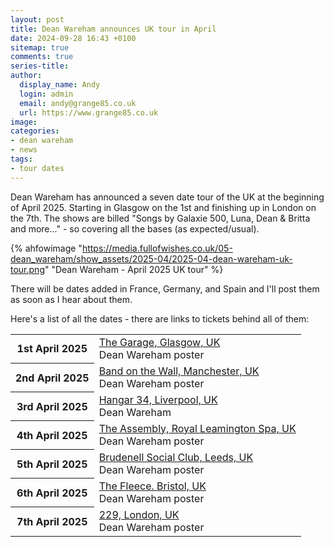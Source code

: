 ```yaml
---
layout: post
title: Dean Wareham announces UK tour in April
date: 2024-09-28 16:43 +0100
sitemap: true
comments: true
series-title:
author:
  display_name: Andy
  login: admin
  email: andy@grange85.co.uk
  url: https://www.grange85.co.uk
image:
categories:
- dean wareham
- news
tags:
- tour dates
---
```

Dean Wareham has announced a seven date tour of the UK at the beginning of April 2025. Starting in Glasgow on the 1st and finishing up in London on the 7th. The shows are billed "Songs by Galaxie 500, Luna, Dean & Britta and more..." - so covering all the bases (as expected/usual).

{% ahfowimage "https://media.fullofwishes.co.uk/05-dean_wareham/show_assets/2025-04/2025-04-dean-wareham-uk-tour.png" "Dean Wareham - April 2025 UK tour" %}

There will be dates added in France, Germany, and Spain and I'll post them as soon as I hear about them.

Here's a list of all the dates - there are links to tickets behind all of them:
<table>
						<tbody><tr>
							<th>1st April 2025</th>
							<td><a href="/database/dean-and-britta/shows/dean-wareham-2025-04-01-the-garage-glasgow-uk/">The Garage, Glasgow, UK</a><br>
          <span class="show-details">Dean Wareham</span>
		  <span class="show-details">poster</span>
							</td>
						</tr>
						<tr>
							<th>2nd April 2025</th>
							<td><a href="/database/dean-and-britta/shows/dean-wareham-2025-04-02-band-on-the-wall-manchester-uk/">Band on the Wall, Manchester, UK</a><br>
          <span class="show-details">Dean Wareham</span>
		  <span class="show-details">poster</span>
							</td>
						</tr>
                        <tr>
                            <th>3rd April 2025</th>
                            <td><a href="/database/dean-and-britta/shows/dean-wareham-2025-04-03-hangar-34-liverpool-uk/">Hangar 34, Liverpool, UK</a><br>
                        <span class="show-details">Dean Wareham</span>
                            </td>
                        </tr>
						<tr>
							<th>4th April 2025</th>
							<td><a href="/database/dean-and-britta/shows/dean-wareham-2025-04-04-the-assembly-royal-leamington-spa-uk/">The Assembly, Royal Leamington Spa, UK</a><br>
          <span class="show-details">Dean Wareham</span>
		  <span class="show-details">poster</span>
							</td>
						</tr>
						<tr>
							<th>5th April 2025</th>
							<td><a href="/database/dean-and-britta/shows/dean-wareham-2025-04-05-brudenell-social-club-leeds-uk/">Brudenell Social Club, Leeds, UK</a><br>
          <span class="show-details">Dean Wareham</span>
		  <span class="show-details">poster</span>
							</td>
						</tr>
						<tr>
							<th>6th April 2025</th>
							<td><a href="/database/dean-and-britta/shows/dean-wareham-2025-04-06-the-fleece-bristol-uk/">The Fleece. Bristol, UK</a><br>
          <span class="show-details">Dean Wareham</span>
		  <span class="show-details">poster</span>
							</td>
						</tr>
						<tr>
							<th>7th April 2025</th>
							<td><a href="/database/dean-and-britta/shows/dean-wareham-2025-04-07-229-london-uk/">229, London, UK</a><br>
          <span class="show-details">Dean Wareham</span>
		  <span class="show-details">poster</span>
							</td>
						</tr>
						</tbody></table>
